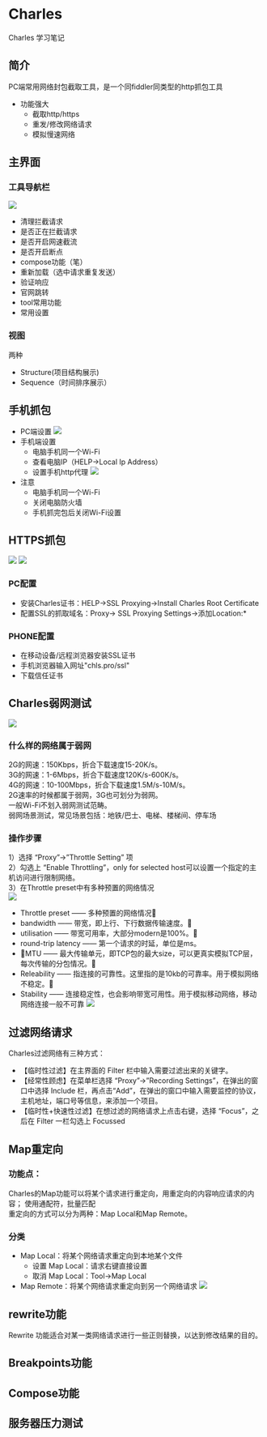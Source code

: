 # Charles
Charles 学习笔记
## 简介
PC端常用网络封包截取工具，是一个同fiddler同类型的http抓包工具
* 功能强大
    * 截取http/https
    * 重发/修改网络请求
    * 模拟慢速网络
## 主界面
### 工具导航栏
![](./images/导航栏.png)
* 清理拦截请求
* 是否正在拦截请求
* 是否开启网速截流
* 是否开启断点
* compose功能（笔）
* 重新加载（选中请求重复发送）
* 验证响应
* 官网跳转
* tool常用功能
* 常用设置
### 视图
两种
* Structure(项目结构展示)
* Sequence（时间排序展示）
## 手机抓包
* PC端设置
![](./images/手机抓包1.png)
* 手机端设置
    * 电脑手机同一个Wi-Fi
    * 查看电脑IP（HELP->Local Ip Address）
    * 设置手机http代理
    ![](./images/手机抓包2.png)
* 注意
    * 电脑手机同一个Wi-Fi
    * 关闭电脑防火墙
    * 手机抓完包后关闭Wi-Fi设置
## HTTPS抓包
 ![](./images/HTTPS.png)
 ![](./images/HTTPS2.png)
### PC配置
* 安装Charles证书：HELP->SSL Proxying->Install Charles Root Certificate
* 配置SSL的抓取域名：Proxy-> SSL Proxying Settings->添加Location:*
### PHONE配置
* 在移动设备/远程浏览器安装SSL证书
* 手机浏览器输入网址"chls.pro/ssl"
* 下载信任证书
## Charles弱网测试
![](./images/网络测试.png)
### 什么样的网络属于弱网
2G的网速：150Kbps，折合下载速度15-20K/s。   
3G的网速：1-6Mbps，折合下载速度120K/s-600K/s。   
4G的网速：10-100Mbps，折合下载速度1.5M/s-10M/s。   
2G速率的时候都属于弱网，3G也可划分为弱网。    
一般Wi-Fi不划入弱网测试范畴。   
弱网场景测试，常见场景包括：地铁/巴士、电梯、楼梯间、停车场
### 操作步骤
1）选择 “Proxy”->”Throttle Setting” 项   
2）勾选上 “Enable Throttling”，only for selected host可以设置一个指定的主机访问进行限制网络。   
3）在Throttle preset中有多种预置的网络情况   
![](./images/弱网.png)
* Throttle preset —— 多种预置的网络情况
* bandwidth —— 带宽，即上行、下行数据传输速度。
* utilisation —— 带宽可用率，大部分modern是100%。
* round-trip latency —— 第一个请求的时延，单位是ms。
* MTU —— 最大传输单元，即TCP包的最大size，可以更真实模拟TCP层，每次传输的分包情况。
* Releability —— 指连接的可靠性。这里指的是10kb的可靠率。用于模拟网络不稳定。
* Stability —— 连接稳定性，也会影响带宽可用性。用于模拟移动网络，移动网络连接一般不可靠
![](./images/网络测试.png)
## 过滤网络请求
Charles过滤网络有三种方式：
* 【临时性过滤】在主界面的 Filter 栏中输入需要过滤出来的关键字。   
* 【经常性顾虑】在菜单栏选择 “Proxy”->”Recording Settings”，在弹出的窗口中选择 Include 栏，再点击“Add”，在弹出的窗口中输入需要监控的协议，主机地址，端口号等信息，来添加一个项目。
* 【临时性+快速性过滤】在想过滤的网络请求上点击右键，选择 “Focus”，之后在 Filter 一栏勾选上 Focussed
## Map重定向
### 功能点：
Charles的Map功能可以将某个请求进行重定向，用重定向的内容响应请求的内容；
使用通配符，批量匹配      
重定向的方式可以分为两种：Map Local和Map Remote。   
### 分类
* Map Local：将某个网络请求重定向到本地某个文件
    * 设置 Map Local：请求右键直接设置
    * 取消 Map Local：Tool->Map Local
* Map Remote：将某个网络请求重定向到另一个网络请求
![](./images/map.png)
## rewrite功能
Rewrite 功能适合对某一类网络请求进行一些正则替换，以达到修改结果的目的。
## Breakpoints功能
## Compose功能
## 服务器压力测试









